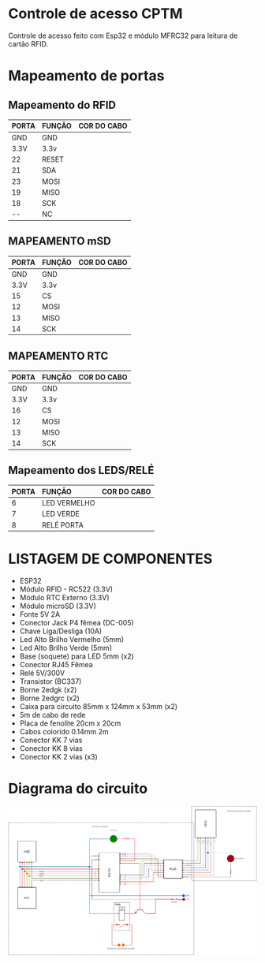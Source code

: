 # Controle de acesso CPTM

Controle de acesso feito com Esp32 e módulo MFRC32 para leitura de cartão RFID.

# Mapeamento de portas

## Mapeamento do RFID

| PORTA | FUNÇÃO | COR DO CABO |
| :---- | :----- | :---------- |
| GND   | GND    |
| 3.3V  | 3.3v   |
| 22    | RESET  |
| 21    | SDA    |
| 23    | MOSI   |
| 19    | MISO   |
| 18    | SCK    |
| --    | NC     |

## MAPEAMENTO mSD

| PORTA | FUNÇÃO | COR DO CABO |
| :---- | :----- | :---------- |
| GND   | GND    |
| 3.3V  | 3.3v   |
| 15    | CS     |
| 12    | MOSI   |
| 13    | MISO   |
| 14    | SCK    |

## MAPEAMENTO RTC

| PORTA | FUNÇÃO | COR DO CABO |
| :---- | :----- | :---------- |
| GND   | GND    |
| 3.3V  | 3.3v   |
| 16    | CS     |
| 12    | MOSI   |
| 13    | MISO   |
| 14    | SCK    |

## Mapeamento dos LEDS/RELÉ

| PORTA | FUNÇÃO       | COR DO CABO |
| :---- | :----------- | :---------- |
| 6     | LED VERMELHO |
| 7     | LED VERDE    |
| 8     | RELÉ PORTA   |

# LISTAGEM DE COMPONENTES

- ESP32
- Módulo RFID - RC522 (3.3V)
- Módulo RTC Externo (3.3V)
- Módulo microSD (3.3V)
- Fonte 5V 2A
- Conector Jack P4 fêmea (DC-005)
- Chave Liga/Desliga (10A)
- Led Alto Brilho Vermelho (5mm)
- Led Alto Brilho Verde (5mm)
- Base (soquete) para LED 5mm (x2)
- Conector RJ45 Fêmea
- Relé 5V/300V
- Transistor (BC337)
- Borne 2edgk (x2)
- Borne 2edgrc (x2)
- Caixa para circuito 85mm x 124mm x 53mm (x2)
- 5m de cabo de rede
- Placa de fenolite 20cm x 20cm
- Cabos colorido 0.14mm 2m
- Conector KK 7 vias
- Conector KK 8 vias
- Conector KK 2 vias (x3)

# Diagrama do circuito

![Circuito](./assets/circuito.png)
